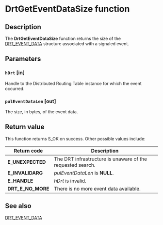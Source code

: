 # DrtGetEventDataSize function

## Description

The **DrtGetEventDataSize** function returns the size of the [DRT_EVENT_DATA](https://learn.microsoft.com/windows/desktop/api/drt/ns-drt-drt_event_data) structure associated with a signaled event.

## Parameters

### `hDrt` [in]

Handle to the Distributed Routing Table instance for which the event occurred.

### `pulEventDataLen` [out]

The size, in bytes, of the event data.

## Return value

This function returns S_OK on success. Other possible values include:

| Return code | Description |
| --- | --- |
| **E_UNEXPECTED** | The DRT infrastructure is unaware of the requested search. |
| **E_INVALIDARG** | *pulEventDataLen* is **NULL**. |
| **E_HANDLE** | *hDrt* is invalid. |
| **DRT_E_NO_MORE** | There is no more event data available. |

## See also

[DRT_EVENT_DATA](https://learn.microsoft.com/windows/desktop/api/drt/ns-drt-drt_event_data)